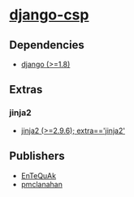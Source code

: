 # [django-csp](https://pypi.org/project/django-csp)

## Dependencies
- [django (>=1.8)](packages/d/django.md)


## Extras

### jinja2
- [jinja2 (>=2.9.6); extra=='jinja2'](packages/j/jinja2.md)


## Publishers
- [EnTeQuAk](https://pypi.org/user/EnTeQuAk)
- [pmclanahan](https://pypi.org/user/pmclanahan)

